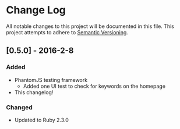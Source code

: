 # Change Log
All notable changes to this project will be documented in this file.
This project attempts to adhere to [Semantic Versioning](http://semver.org/).

## [0.5.0] - 2016-2-8
### Added
- PhantomJS testing framework
  - Added one UI test to check for keywords on the homepage
- This changelog!

### Changed
- Updated to Ruby 2.3.0
